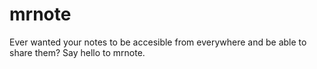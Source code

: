 # mrnote
Ever wanted your notes to be accesible from everywhere and be able to share them? Say hello to mrnote.
